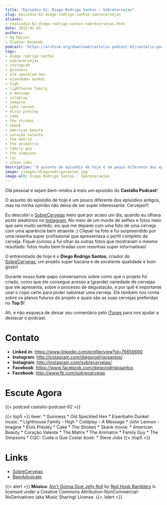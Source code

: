 ```yaml
---
title: "Episódio 62: Diego Rodrigo Santos - SobreCervejas"
slug: episodio-62-diego-rodrigo-santos-sobrecervejas
aliases:
- /episodio-62-diego-rodrigo-santos-sobrecervejas.html
date: 2015-02-01
authors:
- Og Maciel
- Elyézer Rezende
podcast: "https://archive.org/download/castalio-podcast-62/castalio-podcast-62.mp3"
tags:
- diego rodrigo santos
- sobrecervejas
- instagram
- guinness
- old speckled hen
- eisenbahn dunkel
- high
- lighthouse family
- a message
- coldplay
- imagine
- john lennon
- elvis presley
- cake
- the strokes
- skank
- american beauty
- coração valente
- the matrix
- the animatrix
- family guy
- the simpsons
- cqc
- steve jobs
description: "O assunto do episódio de hoje é um pouco diferente dos episódios antigos, mas na minha opinião não deixa de ser super interessante: Cervejas!!!"
image: /images/diegorodrigosantos.jpg
image-alt: Diego Rodrigo Santos - SobreCervejas
---
```


Olá pessoal e sejam bem-vindos à mais um episódio do **Castálio Podcast**!

O assunto do episódio de hoje é um pouco diferente dos episódios antigos, mas
na minha opinião não deixa de ser super interessante: Cervejas!!!

Eu descobri o [SobreCervejas](http://instagram.com/sobrecervejas/) meio que por
acaso um dia, quando eu olhava posts aleatórios no
[Instagram](http://instagram.com/). No meio de um monte de selfies e fotos meio
que sem muito sentido, eis que me deparei com uma foto de uma cerveja com uma
aparência bem atraente :) Cliquei na foto e fui surpreendido por uma resenha
super profissional que apresentava o perfil completo da cerveja. Fiquei curioso
a fui olhar as outras fotos que mostraram o mesmo resultado: fotos muito bem
tiradas com resenhas super informativas!

O entrevistado de hoje é o **Diego Rodrigo Santos**, criador do
[SobreCervejas](http://instagram.com/sobrecervejas/), um projeto super bacana e
de excelente qualidade e bom gosto!

Durante nosso bate-papo conversamos sobre como que o projeto foi criado, como
que ele consegue acesso a (grande) variedade de cervejas que ele apresenta,
sobre o processo de degustação, e por quê é importante usar o copo certo para
poder saborear uma cerveja. Ele também nos conta sobre os planos futuros do
projeto e quais são as suas cervejas preferidas no **Top 5**!

Ah, e não esqueça de deixar seu comentário pelo
[iTunes](https://itunes.apple.com/br/podcast/castalio-podcast/id446259197) para
nos ajudar a destacar o podcast.

# Contato

- **Linked.in**: <https://www.linkedin.com/profile/view?id=76656690>
- **Instagram**: <http://instagram.com/diegorodrigosantos/>
- **Instagram**: <http://instagram.com/sobrecervejas/>
- **Facebook**: <https://www.facebook.com/diegorodrigosantos>
- **Facebook**: <http://www.fb.com/sobrecervejas>

# Escute Agora

{{< podcast castalio-podcast-62 >}}

{{< top5 >}}
beer:
    * Guinness
    * Old Speckled Hen
    * Eisenbahn Dunkel
music:
    * Lighthouse Family - High
    * Coldplay - A Message
    * John Lennon - Imagine
    * Elvis Presley
    * Cake
    * The Strokes
    * Skank
movie:
    * American Beauty
    * Coração Valente
    * The Matrix
    * The Animatrix
    * Family Guy
    * The Simpsons
    * CQC: Custe o Que Custar
book:
    * Steve Jobs
{{< /top5 >}}

# Links

- [SobreCervejas](http://instagram.com/sobrecervejas/)
- [BeerAdvocate](http://www.beeradvocate.com/)

{{< alert >}}
**Música**: [Ain\'t Gonna Give Jelly
Roll](http://freemusicarchive.org/music/Red_Hook_Ramblers/Live__WFMU_on_Antique_Phonograph_Music_Program_with_MAC_Feb_8_2011/Red_Hook_Ramblers_-_12_-_Aint_Gonna_Give_Jelly_Roll)
by [Red Hook Ramblers](http://www.redhookramblers.com/) is licensed under a
Creative Commons Attribution-NonCommercial-NoDerivatives (aka Music Sharing)
License.
{{< /alert >}}
